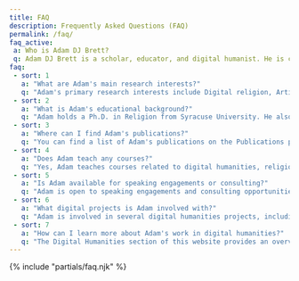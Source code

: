 ```yaml
---
title: FAQ
description: Frequently Asked Questions (FAQ)
permalink: /faq/
faq_active: 
 a: Who is Adam DJ Brett?
 q: Adam DJ Brett is a scholar, educator, and digital humanist. He is currently a Postdoctoral Fellow in Digital Humanities at Hamilton College. His research focuses on religion, technology, and culture with particular interests in digital religion, artificial intelligence, and critical code studies.
faq: 
 - sort: 1
   a: "What are Adam's main research interests?"
   q: "Adam's primary research interests include Digital religion, Artificial intelligence and ethics, Critical code studies, Digital humanities methodologies, American religious history"
 - sort: 2
   a: "What is Adam's educational background?"
   q: "Adam holds a Ph.D. in Religion from Syracuse University. He also has degrees in Religious Studies and Philosophy from the University of Waterloo."
 - sort: 3
   a: "Where can I find Adam's publications?"
   q: "You can find a list of Adam's publications on the Publications page of this website. This includes journal articles, book chapters, and digital projects."
 - sort: 4
   a: "Does Adam teach any courses?"
   q: "Yes, Adam teaches courses related to digital humanities, religion, and technology. You can find information about his current and past courses on the Teaching page. - https://adamdjbrett.com/teaching/"
 - sort: 5
   a: "Is Adam available for speaking engagements or consulting?"
   q: "Adam is open to speaking engagements and consulting opportunities related to his areas of expertise. Please use the Contact form to inquire about availability and topics."
 - sort: 6
   a: "What digital projects is Adam involved with?"
   q: "Adam is involved in several digital humanities projects, including The American Religious Sounds Project, Mapping Religious Diversity in the US, Critical Code Studies Working Group, You can find more details about these projects on the Projects page."
 - sort: 7
   a: "How can I learn more about Adam's work in digital humanities?"
   q: "The Digital Humanities section of this website provides an overview of Adam's approach to DH and links to relevant projects and publications."
---
```

{% include "partials/faq.njk" %}